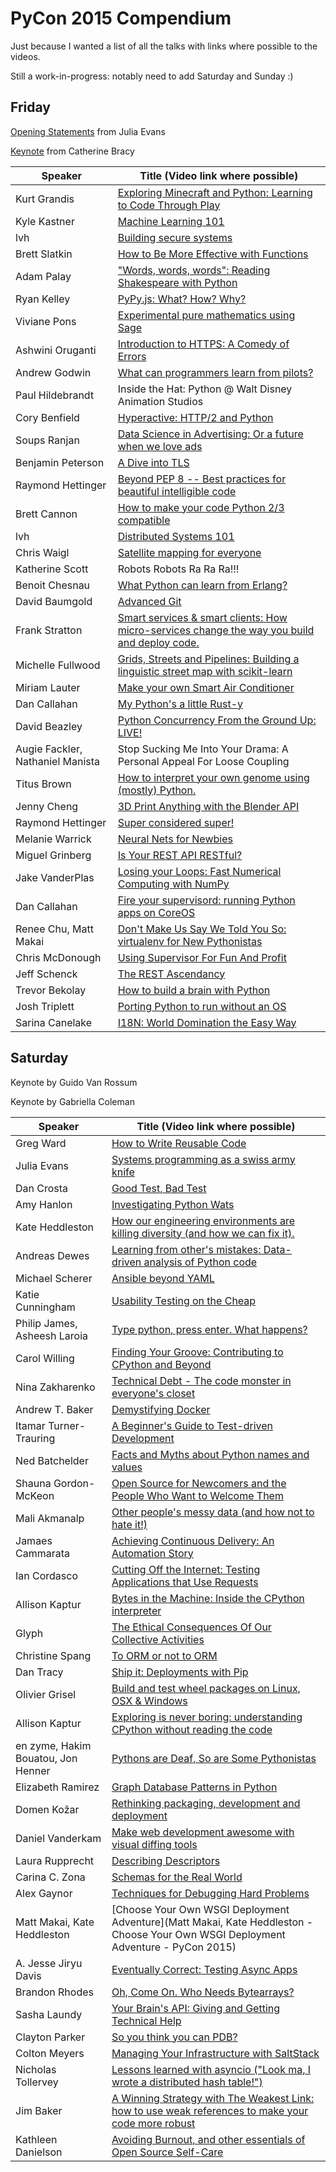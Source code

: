 # PyCon 2015 Compendium

Just because I wanted a list of all the talks with links where possible to the videos.

Still a work-in-progress: notably need to add Saturday and Sunday :)

## Friday

[Opening Statements](https://www.youtube.com/watch?v=N_H6JpkgM8s) from Julia Evans

[Keynote](www.youtube.com/watch?v=LOZk5ttyC9Y) from Catherine Bracy

| Speaker | Title (Video link where possible) |
| ------- | --------------------------------- |
| Kurt Grandis | [Exploring Minecraft and Python: Learning to Code Through Play](www.youtube.com/watch?v=WsPQDuHt__w)
| Kyle Kastner | [Machine Learning 101](www.youtube.com/watch?v=r-1XJBHot58) |
| lvh | [Building secure systems](www.youtube.com/watch?v=PjcTwqYSk-E) |
| Brett Slatkin | [How to Be More Effective with Functions](www.youtube.com/watch?v=WjJUPxKB164) |
| Adam Palay | ["Words, words, words": Reading Shakespeare with Python](www.youtube.com/watch?v=EoWG0lavg9U) |
| Ryan Kelley | [PyPy.js: What? How? Why?](www.youtube.com/watch?v=PiBfOFqDIAI) |
| Viviane Pons | [Experimental pure mathematics using Sage](www.youtube.com/watch?v=3LZiZKgVjaU) |
| Ashwini Oruganti | [Introduction to HTTPS: A Comedy of Errors](www.youtube.com/watch?v=HqnUKTjxI1E) |
| Andrew Godwin | [What can programmers learn from pilots?](www.youtube.com/watch?v=we4G_X91e5w) |
| Paul Hildebrandt | Inside the Hat: Python @ Walt Disney Animation Studios |
| Cory Benfield | [Hyperactive: HTTP/2 and Python](www.youtube.com/watch?v=ACXVyvm5eTc) |
| Soups Ranjan | [Data Science in Advertising: Or a future when we love ads](www.youtube.com/watch?v=HZTgLuOpFU8) |
| Benjamin Peterson | [A Dive into TLS](www.youtube.com/watch?v=4o-xqqidvKA) |
| Raymond Hettinger | [Beyond PEP 8 -- Best practices for beautiful intelligible code](www.youtube.com/watch?v=wf-BqAjZb8M) |
| Brett Cannon | [How to make your code Python 2/3 compatible](www.youtube.com/watch?v=KPzDX5TX5HE) |
| lvh | [Distributed Systems 101](www.youtube.com/watch?v=YAFGQurdJ3U) |
| Chris Waigl | [Satellite mapping for everyone](https://www.youtube.com/watch?v=MCHpt1FvblI) |
| Katherine Scott | Robots Robots Ra Ra Ra!!!
| Benoit Chesnau | [What Python can learn from Erlang?](www.youtube.com/watch?v=EmICpC_QmhI) |
| David Baumgold | [Advanced Git](https://www.youtube.com/watch?v=4EOZvow1mk4) |
| Frank Stratton | [Smart services & smart clients: How micro-services change the way you build and deploy code.](www.youtube.com/watch?v=NYVUn8T-0qA) |
| Michelle Fullwood | [Grids, Streets and Pipelines: Building a linguistic street map with scikit-learn](www.youtube.com/watch?v=MIFOTFdtK2k) |
| Miriam Lauter | [Make your own Smart Air Conditioner](www.youtube.com/watch?v=MILdMBgxdq8) |
| Dan Callahan | [My Python's a little Rust-y](www.youtube.com/watch?v=3CwJ0MH-4MA) |
| David Beazley | [Python Concurrency From the Ground Up: LIVE!](www.youtube.com/watch?v=MCs5OvhV9S4)
| Augie Fackler, Nathaniel Manista | Stop Sucking Me Into Your Drama: A Personal Appeal For Loose Coupling |
| Titus Brown | [How to interpret your own genome using (mostly) Python.](www.youtube.com/watch?v=jV4YMQHZmMk) |
| Jenny Cheng | [3D Print Anything with the Blender API](www.youtube.com/watch?v=ikcHP0Hd8Kc) |
| Raymond Hettinger | [Super considered super!](www.youtube.com/watch?v=EiOglTERPEo) |
| Melanie Warrick | [Neural Nets for Newbies](www.youtube.com/watch?v=g-BJSl4zV_g) |
| Miguel Grinberg | [Is Your REST API RESTful?](https://www.youtube.com/watch?v=pZYRC8IbCwk) |
| Jake VanderPlas | [Losing your Loops: Fast Numerical Computing with NumPy](www.youtube.com/watch?v=EEUXKG97YRw) |
| Dan Callahan | [Fire your supervisord: running Python apps on CoreOS](www.youtube.com/watch?v=jCor69OeR0g) |
| Renee Chu, Matt Makai | [Don't Make Us Say We Told You So: virtualenv for New Pythonistas](www.youtube.com/watch?v=Xdv7vwIIThY)
| Chris McDonough | [Using Supervisor For Fun And Profit](www.youtube.com/watch?v=p0iQfT85IvM) |
| Jeff Schenck | [The REST Ascendancy](www.youtube.com/watch?v=HxP0lQCCiVo) |
| Trevor Bekolay | [How to build a brain with Python](www.youtube.com/watch?v=7hvpoLKJHOw) |
| Josh Triplett | [Porting Python to run without an OS](https://www.youtube.com/watch?v=bYQ_lq5dcvM) |
| Sarina Canelake | [I18N: World Domination the Easy Way](www.youtube.com/watch?v=UOOMFGURr5I) |

## Saturday

Keynote by Guido Van Rossum

Keynote by Gabriella Coleman

| Speaker | Title (Video link where possible) |
| ------- | --------------------------------- |
| Greg Ward | [How to Write Reusable Code](www.youtube.com/watch?v=r9cnHO15YgU) |
| Julia Evans | [Systems programming as a swiss army knife](www.youtube.com/watch?v=5v6o-VsLAew) |
| Dan Crosta | [Good Test, Bad Test](www.youtube.com/watch?v=RfR_QRoNZxo) |
| Amy Hanlon | [Investigating Python Wats](www.youtube.com/watch?v=sH4XF6pKKmk) |
| Kate Heddleston | [How our engineering environments are killing diversity (and how we can fix it).](https://www.youtube.com/watch?v=kNke_4WOWAU) |
| Andreas Dewes | [Learning from other's mistakes: Data-driven analysis of Python code](www.youtube.com/watch?v=rN0kNQLDYCI) |
| Michael Scherer | [Ansible beyond YAML](www.youtube.com/watch?v=igJTEugHozM) |
| Katie Cunningham | [Usability Testing on the Cheap](www.youtube.com/watch?v=zZx2l3BTCrg) |
| Philip James, Asheesh Laroia | [Type python, press enter. What happens?](www.youtube.com/watch?v=XVhSjZYwZJo) |
| Carol Willing | [Finding Your Groove: Contributing to CPython and Beyond](www.youtube.com/watch?v=szeo1XgmuEk) |
| Nina Zakharenko | [Technical Debt - The code monster in everyone's closet](www.youtube.com/watch?v=JKYktDRoRxw) |
| Andrew T. Baker | [Demystifying Docker](www.youtube.com/watch?v=GVVtR_hrdKI) |
| Itamar Turner-Trauring | [A Beginner's Guide to Test-driven Development](www.youtube.com/watch?v=ePaga05gisk) |
| Ned Batchelder | [Facts and Myths about Python names and values](www.youtube.com/watch?v=_AEJHKGk9ns) |
| Shauna Gordon-McKeon | [Open Source for Newcomers and the People Who Want to Welcome Them](www.youtube.com/watch?v=8P1oxmkvLB4) |
| Mali Akmanalp | [Other people's messy data (and how not to hate it!)](www.youtube.com/watch?v=_eQ_8U5kruQ) |
| Jamaes Cammarata | [Achieving Continuous Delivery: An Automation Story](www.youtube.com/watch?v=7tfTR42iNSs) |
| Ian Cordasco | [Cutting Off the Internet: Testing Applications that Use Requests](www.youtube.com/watch?v=YHbKxFcDltM) |
| Allison Kaptur | [Bytes in the Machine: Inside the CPython interpreter](www.youtube.com/watch?v=HVUTjQzESeo) |
| Glyph | [The Ethical Consequences Of Our Collective Activities](https://www.youtube.com/watch?v=uSbKjRRbjZs) |
| Christine Spang | [To ORM or not to ORM](www.youtube.com/watch?v=Sadng6tR7Q4) |
| Dan Tracy | [Ship it: Deployments with Pip](www.youtube.com/watch?v=aD2CfKQB5xM) |
| Olivier Grisel | [Build and test wheel packages on Linux, OSX & Windows](www.youtube.com/watch?v=d-p6lJJObLU) |
| Allison Kaptur | [Exploring is never boring: understanding CPython without reading the code](www.youtube.com/watch?v=ZSIRGLmQTLk) |
| en zyme, Hakim Bouatou, Jon Henner | [Pythons are Deaf, So are Some Pythonistas](https://www.youtube.com/watch?v=-LVlzIOxbAE) |
| Elizabeth Ramirez | [Graph Database Patterns in Python](www.youtube.com/watch?v=fNAzyZZZ-IQ) |
| Domen Kožar | [Rethinking packaging, development and deployment](https://www.youtube.com/watch?v=W8A2bOKPtJU) |
| Daniel Vanderkam | [Make web development awesome with visual diffing tools](https://www.youtube.com/watch?v=jUUTqgzNR3M) |
| Laura Rupprecht | [Describing Descriptors](https://www.youtube.com/watch?v=h2-WPwGnHqE) |
| Carina C. Zona | [Schemas for the Real World](https://www.youtube.com/watch?v=PYYfVqtcWQY) |
| Alex Gaynor | [Techniques for Debugging Hard Problems](https://www.youtube.com/watch?v=ij99SGGEX34) |
| Matt Makai, Kate Heddleston | [Choose Your Own WSGI Deployment Adventure](Matt Makai, Kate Heddleston - Choose Your Own WSGI Deployment Adventure - PyCon 2015) |
| A. Jesse Jiryu Davis | [Eventually Correct: Testing Async Apps](https://www.youtube.com/watch?v=GpvCSkxLiZo) |
| Brandon Rhodes | [Oh, Come On. Who Needs Bytearrays?](https://www.youtube.com/watch?v=z9Hmys8ojno) |
| Sasha Laundy | [Your Brain's API: Giving and Getting Technical Help](https://www.youtube.com/watch?v=hY14Er6JX2s) |
| Clayton Parker | [So you think you can PDB?](https://www.youtube.com/watch?v=P0pIW5tJrRM) |
| Colton Meyers | [Managing Your Infrastructure with SaltStack](https://www.youtube.com/watch?v=y-zQUqMHRX4) |
| Nicholas Tollervey | [Lessons learned with asyncio ("Look ma, I wrote a distributed hash table!")](https://www.youtube.com/watch?v=1eew8BngN7Y) |
| Jim Baker | [A Winning Strategy with The Weakest Link: how to use weak references to make your code more robust](https://www.youtube.com/watch?v=NknSssmLk4w) |
| Kathleen Danielson | [Avoiding Burnout, and other essentials of Open Source Self-Care](https://www.youtube.com/watch?v=RbeHBnWfXUc) |
